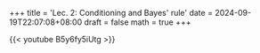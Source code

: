 +++
title = 'Lec. 2: Conditioning and Bayes' rule'
date = 2024-09-19T22:07:08+08:00
draft = false
math = true
+++

{{< youtube B5y6fy5iUtg >}}